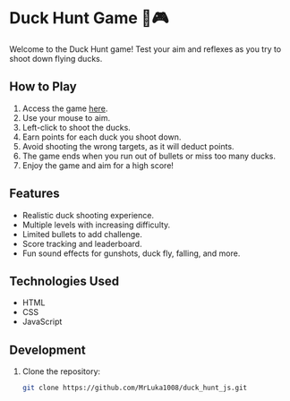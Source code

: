 # Duck Hunt Game 🦆🎮

Welcome to the Duck Hunt game! Test your aim and reflexes as you try to shoot down flying ducks.

## How to Play

1. Access the game [here](https://mrluka1008.github.io/duck_hunt_js/#).
2. Use your mouse to aim.
3. Left-click to shoot the ducks.
4. Earn points for each duck you shoot down.
5. Avoid shooting the wrong targets, as it will deduct points.
6. The game ends when you run out of bullets or miss too many ducks.
7. Enjoy the game and aim for a high score!

## Features

- Realistic duck shooting experience.
- Multiple levels with increasing difficulty.
- Limited bullets to add challenge.
- Score tracking and leaderboard.
- Fun sound effects for gunshots, duck fly, falling, and more.

## Technologies Used

- HTML
- CSS
- JavaScript


## Development

1. Clone the repository:

   ```bash
   git clone https://github.com/MrLuka1008/duck_hunt_js.git
